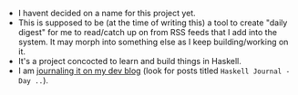 - I havent decided on a name for this project yet.
- This is supposed to be (at the time of writing this) a tool to create "daily digest" for me to read/catch up on from RSS feeds that I add into the system. It may morph into something else as I keep building/working on it.
- It's a project concocted to learn and build things in Haskell.
- I am [journaling it on my dev blog](https://code.druchan.com) (look for posts titled `Haskell Journal - Day ..`).
